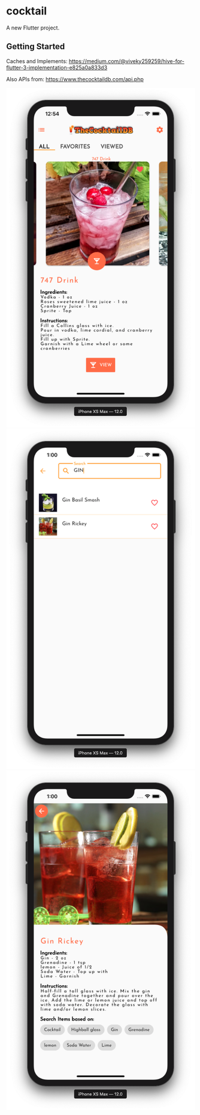 # cocktail

A new Flutter project.

## Getting Started

Caches and Implements:
https://medium.com/@viveky259259/hive-for-flutter-3-implementation-e825a0a833d3

Also APIs from:
https://www.thecocktaildb.com/api.php


![](./images/image1.png)
![](./images/image2.png)
![](./images/image3.png)


